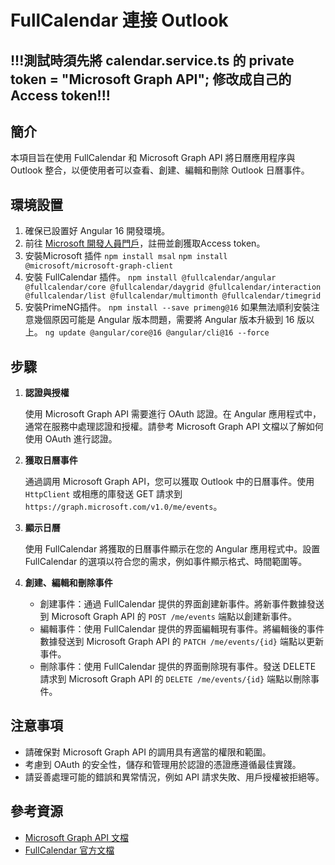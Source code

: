 # FullCalendar 連接 Outlook
## !!!測試時須先將 calendar.service.ts 的 private token = "Microsoft Graph API"; 修改成自己的 Access token!!!
## 簡介
本項目旨在使用 FullCalendar 和 Microsoft Graph API 將日曆應用程序與 Outlook 整合，以便使用者可以查看、創建、編輯和刪除 Outlook 日曆事件。
## 環境設置
1.  確保已設置好 Angular 16 開發環境。
2.  前往 [Microsoft 開發人員門戶](https://developer.microsoft.com/en-us/graph/graph-explorer)，註冊並創獲取Access token。
3. 安裝Microsoft 插件
`npm install msal`
`npm install @microsoft/microsoft-graph-client`
4.  安裝 FullCalendar 插件。
`npm install @fullcalendar/angular @fullcalendar/core @fullcalendar/daygrid @fullcalendar/interaction @fullcalendar/list @fullcalendar/multimonth @fullcalendar/timegrid`
5.  安裝PrimeNG插件。
`npm install --save primeng@16`
如果無法順利安裝注意幾個原因可能是 Angular 版本問題，需要將 Angular 版本升級到 16 版以上。
`ng update @angular/core@16 @angular/cli@16 --force`
## 步驟

1.  **認證與授權**
    
    使用 Microsoft Graph API 需要進行 OAuth 認證。在 Angular 應用程式中，通常在服務中處理認證和授權。請參考 Microsoft Graph API 文檔以了解如何使用 OAuth 進行認證。
    
2.  **獲取日曆事件**
    
    通過調用 Microsoft Graph API，您可以獲取 Outlook 中的日曆事件。使用 `HttpClient` 或相應的庫發送 GET 請求到 `https://graph.microsoft.com/v1.0/me/events`。
    
3.  **顯示日曆**
    
    使用 FullCalendar 將獲取的日曆事件顯示在您的 Angular 應用程式中。設置 FullCalendar 的選項以符合您的需求，例如事件顯示格式、時間範圍等。
    
4.  **創建、編輯和刪除事件**
    
    -   創建事件：通過 FullCalendar 提供的界面創建新事件。將新事件數據發送到 Microsoft Graph API 的 `POST /me/events` 端點以創建新事件。
    -   編輯事件：使用 FullCalendar 提供的界面編輯現有事件。將編輯後的事件數據發送到 Microsoft Graph API 的 `PATCH /me/events/{id}` 端點以更新事件。
    -   刪除事件：使用 FullCalendar 提供的界面刪除現有事件。發送 DELETE 請求到 Microsoft Graph API 的 `DELETE /me/events/{id}` 端點以刪除事件。

## 注意事項

-   請確保對 Microsoft Graph API 的調用具有適當的權限和範圍。
-   考慮到 OAuth 的安全性，儲存和管理用於認證的憑證應遵循最佳實踐。
-   請妥善處理可能的錯誤和異常情況，例如 API 請求失敗、用戶授權被拒絕等。

## 參考資源

-   [Microsoft Graph API 文檔](https://docs.microsoft.com/zh-tw/graph/)
-   [FullCalendar 官方文檔](https://fullcalendar.io/docs)